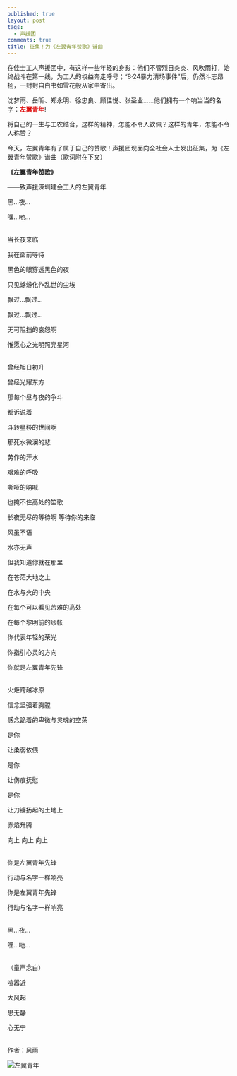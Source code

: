 ```yaml
---
published: true
layout: post
tags:
  - 声援团
comments: true
title: 征集！为《左翼青年赞歌》谱曲
---
```

在佳士工人声援团中，有这样一些年轻的身影：他们不管烈日炎炎、风吹雨打，始终战斗在第一线，为工人的权益奔走呼号；“8·24暴力清场事件”后，仍然斗志昂扬，一封封自白书如雪花般从家中寄出。

沈梦雨、岳昕、郑永明、徐忠良、顾佳悦、张圣业……他们拥有一个响当当的名字：<b><font color="dd0000">左翼青年</font></b>!

将自己的一生与工农结合，这样的精神，怎能不令人钦佩？这样的青年，怎能不令人称赞？

今天，左翼青年有了属于自己的赞歌！声援团现面向全社会人士发出征集，为《左翼青年赞歌》谱曲（歌词附在下文）
<br/>

<b>《左翼青年赞歌》</b>

——致声援深圳建会工人的左翼青年

黑…夜…

嘿…吔…

<br/>
当长夜来临

我在窗前等待

黑色的眼穿透黑色的夜

只见蜉蝣化作乱世的尘埃

飘过…飘过…

飘过…飘过…

无可阻挡的哀怨啊

惟愿心之光明照亮星河

<br/>
曾经旭日初升

曾经光耀东方

那每个昼与夜的争斗

都诉说着

斗转星移的世间啊

那死水微澜的悲

劳作的汗水

艰难的呼吸

嘶哑的呐喊

也掩不住高处的笙歌

长夜无尽的等待啊
等待你的来临

风虽不语

水亦无声

但我知道你就在那里

在苍茫大地之上

在水与火的中央

在每个可以看见苦难的高处

在每个黎明前的纱帐

你代表年轻的荣光

你指引心灵的方向

你就是左翼青年先锋

<br/>
火炬跨越冰原

信念坚强着胸膛

感念跪着的卑微与灵魂的空荡


是你

让柔弱依偎

是你

让伤痕抚慰

是你

让刀镰扬起的土地上

赤焰升腾

向上 向上 向上

<br/>
你是左翼青年先锋

行动与名字一样响亮

你是左翼青年先锋

行动与名字一样响亮

<br/>
黑…夜…

嘿…吔…

<br/>
（童声念白）

喧嚣近

大风起

思无静

心无宁

<br/>
作者：风雨

![左翼青年](https://i.loli.net/2018/09/07/5b9244334b440.jpg)
